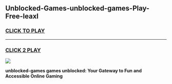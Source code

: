 
## Unblocked-Games-unblocked-games-Play-Free-leaxl
<h3>
<a href="https://premium76.site?title=unblocked-games&ref=15A">CLICK TO PLAY</a></h3>
<hr>

<h3>
<a href="https://premium76.site?title=unblocked-games&ref=15A">CLICK 2 PLAY</a>
  
</h3>

<a href="https://premium76.site?title=unblocked-games&ref=15A"><img src="https://clearcache.store/games.png"></a>


**unblocked-games games unblocked: Your Gateway to Fun and Accessible Online Gaming**
